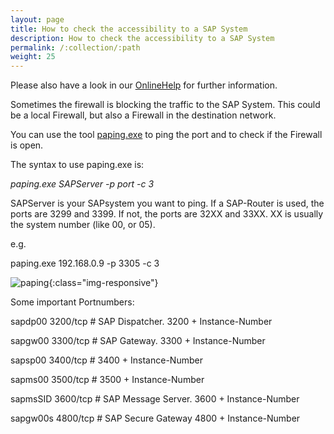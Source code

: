 ```yaml
---
layout: page
title: How to check the accessibility to a SAP System
description: How to check the accessibility to a SAP System
permalink: /:collection/:path
weight: 25
---
```


Please also have a look in our [OnlineHelp](https://help.theobald-software.com/en/) for further information.

Sometimes the firewall is blocking the traffic to the SAP System. This could be a local Firewall, but also a Firewall in the destination network.

You can use the tool [paping.exe](https://code.google.com/archive/p/paping) to ping the port and to check if the Firewall is open.

The syntax to use paping.exe is:

*paping.exe SAPServer -p port -c 3*

SAPServer is your SAPsystem you want to ping.
If a SAP-Router is used, the ports are 3299 and 3399. If not, the ports are 32XX and 33XX. XX is usually the system number (like 00, or 05).

e.g.

paping.exe 192.168.0.9 -p 3305 -c 3

![paping](/img/contents/paping.png){:class="img-responsive"}

Some important Portnumbers:

sapdp00 3200/tcp # SAP Dispatcher. 3200 + Instance-Number

sapgw00 3300/tcp # SAP Gateway. 3300 + Instance-Number

sapsp00 3400/tcp # 3400 + Instance-Number

sapms00 3500/tcp # 3500 + Instance-Number

sapmsSID 3600/tcp # SAP Message Server. 3600 + Instance-Number

sapgw00s 4800/tcp # SAP Secure Gateway 4800 + Instance-Number